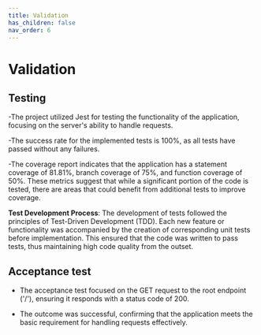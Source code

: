 ```yaml
---
title: Validation
has_children: false
nav_order: 6
---
```


# Validation

## Testing

-The project utilized Jest for testing the functionality of the application, focusing on the server's ability to handle requests.

-The success rate for the implemented tests is 100%, as all tests have passed without any failures.

-The coverage report indicates that the application has a statement coverage of 81.81%, branch coverage of 75%, and function coverage of 50%. These metrics suggest that while a significant portion of the code is tested, there are areas that could benefit from additional tests to improve coverage.

**Test Development Process**:
The development of tests followed the principles of Test-Driven Development (TDD). Each new feature or functionality was accompanied by the creation of corresponding unit tests before implementation. This ensured that the code was written to pass tests, thus maintaining high code quality from the outset.

## Acceptance test

- The acceptance test focused on the GET request to the root endpoint ('/'), ensuring it responds with a status code of 200.

- The outcome was successful, confirming that the application meets the basic requirement for handling requests effectively.
